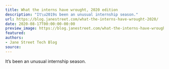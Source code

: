 ```yaml
---
title: What the interns have wrought, 2020 edition
description: "It\u2019s been an unusual internship season."
url: https://blog.janestreet.com/what-the-interns-have-wrought-2020/
date: 2020-08-17T00:00:00-00:00
preview_image: https://blog.janestreet.com/what-the-interns-have-wrought-2020/./distributed-wrought.jpg
featured:
authors:
- Jane Street Tech Blog
source:
---
```


<p>It&rsquo;s been an unusual internship season.</p>


